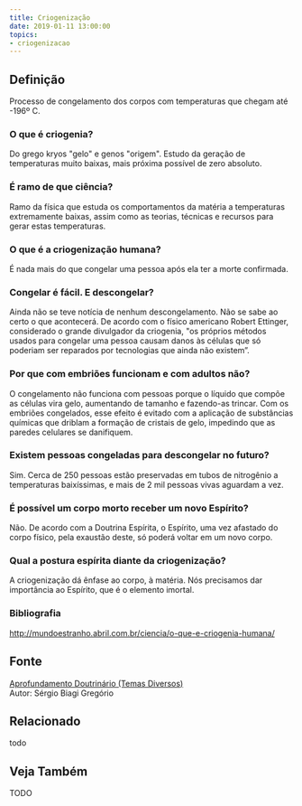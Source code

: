 ```yaml
---
title: Criogenização
date: 2019-01-11 13:00:00
topics: 
- criogenizacao
---
```


## Definição
Processo de congelamento dos corpos com temperaturas que chegam até
-196º C.

### O que é criogenia?
Do grego kryos "gelo" e genos "origem". Estudo da geração de
temperaturas muito baixas, mais próxima possível de zero absoluto.

### É ramo de que ciência?
Ramo da física que estuda os comportamentos da matéria a temperaturas
extremamente baixas, assim como as teorias, técnicas e recursos para
gerar estas temperaturas.

### O que é a criogenização humana?
É nada mais do que congelar uma pessoa após ela ter a morte confirmada.

### Congelar é fácil. E descongelar?
Ainda não se teve notícia de nenhum descongelamento. Não se sabe ao
certo o que acontecerá. De acordo com o físico americano Robert
Ettinger, considerado o grande divulgador da criogenia, "os próprios
métodos usados para congelar uma pessoa causam danos às células que só
poderiam ser reparados por tecnologias que ainda não existem”.

### Por que com embriões funcionam e com adultos não?
O congelamento não funciona com pessoas porque o líquido que compõe as
células vira gelo, aumentando de tamanho e fazendo-as trincar. Com os
embriões congelados, esse efeito é evitado com a aplicação de
substâncias químicas que driblam a formação de cristais de gelo,
impedindo que as paredes celulares se danifiquem.

### Existem pessoas congeladas para descongelar no futuro?
Sim. Cerca de 250 pessoas estão preservadas em tubos de nitrogênio a
temperaturas baixíssimas, e mais de 2 mil pessoas vivas aguardam a vez.

### É possível um corpo morto receber um novo Espírito?
Não. De acordo com a Doutrina Espírita, o Espírito, uma vez afastado do
corpo físico, pela exaustão deste, só poderá voltar em um novo corpo.

### Qual a postura espírita diante da criogenização?
A criogenização dá ênfase ao corpo, à matéria. Nós precisamos dar
importância ao Espírito, que é o elemento imortal.


### Bibliografia
http://mundoestranho.abril.com.br/ciencia/o-que-e-criogenia-humana/

## Fonte
[Aprofundamento Doutrinário (Temas Diversos)](https://sites.google.com/view/aprofundamentodoutrinario/criogenização)  
Autor: Sérgio Biagi Gregório



## Relacionado
todo

## Veja Também
TODO


